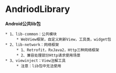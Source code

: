 # AndriodLibrary

**Android公共lib包**

    * 1、lib-common：公共模块
         * WebView框架，自定义刷新View，工具类，widget包
    * 2、lib-network：网络框架
         * 1、Retrofit，RxJava2，Http三种网络框架
         * 2、兼容处理部分Http请求使用场景
    * 3、viewinject：View注解工具
         * 注意：lib包中无法使用